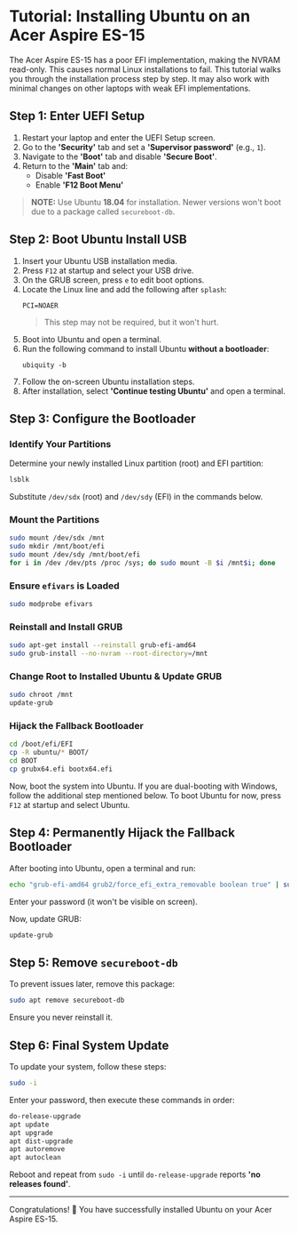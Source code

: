 # Tutorial: Installing Ubuntu on an Acer Aspire ES-15

The Acer Aspire ES-15 has a poor EFI implementation, making the NVRAM read-only. This causes normal Linux installations to fail. This tutorial walks you through the installation process step by step. It may also work with minimal changes on other laptops with weak EFI implementations.

## Step 1: Enter UEFI Setup
1. Restart your laptop and enter the UEFI Setup screen.
2. Go to the **'Security'** tab and set a **'Supervisor password'** (e.g., `1`).
3. Navigate to the **'Boot'** tab and disable **'Secure Boot'**.
4. Return to the **'Main'** tab and:
   - Disable **'Fast Boot'**
   - Enable **'F12 Boot Menu'**

> **NOTE:** Use Ubuntu **18.04** for installation. Newer versions won't boot due to a package called `secureboot-db`.

## Step 2: Boot Ubuntu Install USB
1. Insert your Ubuntu USB installation media.
2. Press `F12` at startup and select your USB drive.
3. On the GRUB screen, press `e` to edit boot options.
4. Locate the Linux line and add the following after `splash`:
   ```
   PCI=NOAER
   ```
   > This step may not be required, but it won't hurt.
5. Boot into Ubuntu and open a terminal.
6. Run the following command to install Ubuntu **without a bootloader**:
   ```
   ubiquity -b
   ```
7. Follow the on-screen Ubuntu installation steps.
8. After installation, select **'Continue testing Ubuntu'** and open a terminal.

## Step 3: Configure the Bootloader
### Identify Your Partitions
Determine your newly installed Linux partition (root) and EFI partition:
```sh
lsblk
```
Substitute `/dev/sdx` (root) and `/dev/sdy` (EFI) in the commands below.

### Mount the Partitions
```sh
sudo mount /dev/sdx /mnt
sudo mkdir /mnt/boot/efi
sudo mount /dev/sdy /mnt/boot/efi
for i in /dev /dev/pts /proc /sys; do sudo mount -B $i /mnt$i; done
```

### Ensure `efivars` is Loaded
```sh
sudo modprobe efivars
```

### Reinstall and Install GRUB
```sh
sudo apt-get install --reinstall grub-efi-amd64
sudo grub-install --no-nvram --root-directory=/mnt
```

### Change Root to Installed Ubuntu & Update GRUB
```sh
sudo chroot /mnt
update-grub
```

### Hijack the Fallback Bootloader
```sh
cd /boot/efi/EFI
cp -R ubuntu/* BOOT/
cd BOOT
cp grubx64.efi bootx64.efi
```

Now, boot the system into Ubuntu. If you are dual-booting with Windows, follow the additional step mentioned below. To boot Ubuntu for now, press `F12` at startup and select Ubuntu.

## Step 4: Permanently Hijack the Fallback Bootloader
After booting into Ubuntu, open a terminal and run:
```sh
echo "grub-efi-amd64 grub2/force_efi_extra_removable boolean true" | sudo debconf-set-selections
```
Enter your password (it won't be visible on screen).

Now, update GRUB:
```sh
update-grub
```

## Step 5: Remove `secureboot-db`
To prevent issues later, remove this package:
```sh
sudo apt remove secureboot-db
```
Ensure you never reinstall it.

## Step 6: Final System Update
To update your system, follow these steps:
```sh
sudo -i
```
Enter your password, then execute these commands in order:
```sh
do-release-upgrade
apt update
apt upgrade
apt dist-upgrade
apt autoremove
apt autoclean
```
Reboot and repeat from `sudo -i` until `do-release-upgrade` reports **'no releases found'**.

---
Congratulations! 🎉 You have successfully installed Ubuntu on your Acer Aspire ES-15.
